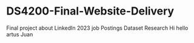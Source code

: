 # DS4200-Final-Website-Delivery
Final project about LinkedIn 2023 job Postings Dataset Research
Hi
hello artus
Juan
